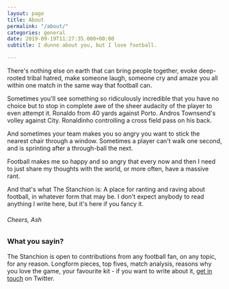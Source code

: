 ```yaml
---
layout: page
title: About
permalink: "/about/"
categories: general
date: 2019-09-19T11:27:35.000+00:00
subtitle: I dunno about you, but I love football.

---
```

There's nothing else on earth that can bring people together, evoke deep-rooted tribal hatred, make someone laugh, someone cry and amaze you all within one match in the same way that football can.

Sometimes you'll see something so ridiculously incredible that you have no choice but to stop in complete awe of the sheer audacity of the player to even attempt it. Ronaldo from 40 yards against Porto. Andros Townsend's volley against City. Ronaldinho controlling a cross field pass on his back.

And sometimes your team makes you so angry you want to stick the nearest chair through a window. Sometimes a player can't walk one second, and is sprinting after a through-ball the next.

Football makes me so happy and so angry that every now and then I need to just share my thoughts with the world, or more often, have a massive rant.

And that's what The Stanchion is: A place for ranting and raving about football, in whatever form that may be. I don't expect anybody to read anything I write here, but it's here if you fancy it.

###### Cheers, Ash

### What you sayin?

The Stanchion is open to contributions from any football fan, on any topic, for any reason. Longform pieces, top fives, match analysis, reasons why you love the game, your favourite kit - if you want to write about it, [get in touch](https://www.twitter.com/stanchionfc "The Stanchion on Twitter") on Twitter.
